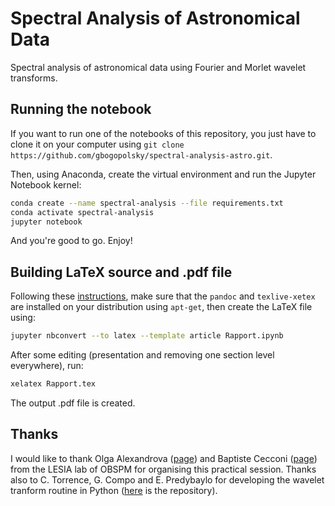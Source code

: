 # Spectral Analysis of Astronomical Data
Spectral analysis of astronomical data using Fourier and Morlet wavelet transforms.

## Running the notebook
If you want to run one of the notebooks of this repository, you just have to clone it on your computer using `git clone https://github.com/gbogopolsky/spectral-analysis-astro.git`.

Then, using Anaconda, create the virtual environment and run the Jupyter Notebook kernel:
```bash
conda create --name spectral-analysis --file requirements.txt
conda activate spectral-analysis
jupyter notebook
```
And you're good to go. Enjoy!

## Building LaTeX source and .pdf file
Following these [instructions](https://nbconvert.readthedocs.io/en/latest/), make sure that the `pandoc` and `texlive-xetex` are installed on your distribution using `apt-get`, then create the LaTeX file using:
```bash
jupyter nbconvert --to latex --template article Rapport.ipynb
```

After some editing (presentation and removing one section level everywhere), run:
```bash
xelatex Rapport.tex
```

The output .pdf file is created.

## Thanks
I would like to thank Olga Alexandrova ([page](https://sites.lesia.obspm.fr/olga-alexandrova/)) and Baptiste Cecconi ([page](http://www.lesia.obspm.fr/perso/baptiste-cecconi/cursus.php)) from the LESIA lab of OBSPM for organising this practical session. Thanks also to C. Torrence, G. Compo and E. Predybaylo for developing the wavelet tranform routine in Python ([here](https://github.com/chris-torrence/wavelets) is the repository).
